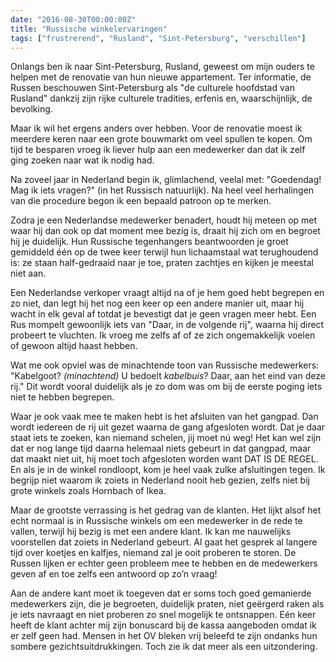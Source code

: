 ```yaml
---
date: "2016-08-30T00:00:00Z"
title: "Russische winkelervaringen"
tags: ["frustrerend", "Rusland", "Sint-Petersburg", "verschillen"]
---
```


Onlangs ben ik naar Sint-Petersburg, Rusland, geweest om mijn ouders te helpen met de renovatie van hun nieuwe appartement. Ter informatie, de Russen beschouwen Sint-Petersburg als "de culturele hoofdstad van Rusland" dankzij zijn rijke culturele tradities, erfenis en, waarschijnlijk, de bevolking.

Maar ik wil het ergens anders over hebben. Voor de renovatie moest ik meerdere keren naar een grote bouwmarkt om veel spullen te kopen. Om tijd te besparen vroeg ik liever hulp aan een medewerker dan dat ik zelf ging zoeken naar wat ik nodig had.

<!--more-->

Na zoveel jaar in Nederland begin ik, glimlachend, veelal met: "Goedendag! Mag ik iets vragen?" (in het Russisch natuurlijk). Na heel veel herhalingen van die procedure begon ik een bepaald patroon op te merken.

Zodra je een Nederlandse medewerker benadert, houdt hij meteen op met waar hij dan ook op dat moment mee bezig is, draait hij zich om en begroet hij je duidelijk. Hun Russische tegenhangers beantwoorden je groet gemiddeld één op de twee keer terwijl hun lichaamstaal wat terughoudend is: ze staan half-gedraaid naar je toe, praten zachtjes en kijken je meestal niet aan.

Een Nederlandse verkoper vraagt altijd na of je hem goed hebt begrepen en zo niet, dan legt hij het nog een keer op een andere manier uit, maar hij wacht in elk geval af totdat je bevestigt dat je geen vragen meer hebt. Een Rus mompelt gewoonlijk iets van "Daar, in de volgende rij", waarna hij direct probeert te vluchten. Ik vroeg me zelfs af of ze zich ongemakkelijk voelen of gewoon altijd haast hebben.

Wat me ook opviel was de minachtende toon van Russische medewerkers: "Kabelgoot? *(minachtend)* U bedoelt *kabelbuis*? Daar, aan het eind van deze rij." Dit wordt vooral duidelijk als je zo dom was om bij de eerste poging iets niet te hebben begrepen.

Waar je ook vaak mee te maken hebt is het afsluiten van het gangpad. Dan wordt iedereen de rij uit gezet waarna de gang afgesloten wordt. Dat je daar staat iets te zoeken, kan niemand schelen, jij moet nú weg! Het kan wel zijn dat er nog lange tijd daarna helemaal niets gebeurt in dat gangpad, maar dat maakt niet uit, hij moet toch afgesloten worden want DAT IS DE REGEL. En als je in de winkel rondloopt, kom je heel vaak zulke afsluitingen tegen. Ik begrijp niet waarom ik zoiets in Nederland nooit heb gezien, zelfs niet bij grote winkels zoals Hornbach of Ikea.

Maar de grootste verrassing is het gedrag van de klanten. Het lijkt alsof het echt normaal is in Russische winkels om een medewerker in de rede te vallen, terwijl hij bezig is met een andere klant. Ik kan me nauwelijks voorstellen dat zoiets in Nederland gebeurt. Al gaat het gesprek al langere tijd over koetjes en kalfjes, niemand zal je ooit proberen te storen. De Russen lijken er echter geen probleem mee te hebben en de medewerkers geven af en toe zelfs een antwoord op zo’n vraag!

Aan de andere kant moet ik toegeven dat er soms toch goed gemanierde medewerkers zijn, die je begroeten, duidelijk praten, niet geërgerd raken als je iets navraagt en niet proberen zo snel mogelijk te ontsnappen. Eén keer heeft de klant achter mij zijn bonuscard bij de kassa aangeboden omdat ik er zelf geen had. Mensen in het OV bleken vrij beleefd te zijn ondanks hun sombere gezichtsuitdrukkingen. Toch zie ik dat meer als een uitzondering.
